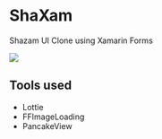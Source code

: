 # ShaXam
Shazam UI Clone using Xamarin Forms

<img src="https://github.com/georgemichailou/ShaXam/blob/master/images/ShaXam.gif">

## Tools used
- Lottie
- FFImageLoading
- PancakeView

